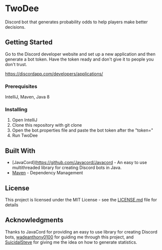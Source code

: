 # TwoDee
Discord bot that generates probability odds to help players make better decisions.

## Getting Started

Go to the Discord developer website and set up a new application and then generate a bot token. Have the token ready and don't give it to people you don't trust.

https://discordapp.com/developers/applications/

### Prerequisites

IntelliJ, Maven, Java 8

### Installing

1. Open IntelliJ
2. Clone this repository with git clone
3. Open the bot.properties file and paste the bot token after the "token="
4. Run TwoDee

## Built With

* [JavaCord](https://github.com/Javacord/Javacord - An easy to use multithreaded library for creating Discord bots in Java.
* [Maven](https://maven.apache.org/) - Dependency Management

## License

This project is licensed under the MIT License - see the [LICENSE.md](LICENSE.md) file for details

## Acknowledgments

Thanks to JavaCord for providing an easy to use library for creating Discord bots, [wadeanthony0100](https://github.com/wadeanthony0100) for guiding me through this project, and [SuicidalSteve](https://github.com/SuicidalSteve) for giving me the idea on how to generate statistics.
